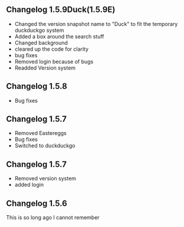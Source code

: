 ## Changelog 1.5.9Duck(1.5.9E)
- Changed the version snapshot name to "Duck" to fit the temporary duckduckgo system
- Added a box around the search stuff
- Changed background
- cleared up the code for clarity
- bug fixes
- Removed login because of bugs
- Readded Version system
## Changelog 1.5.8
- Bug fixes
## Changelog 1.5.7
- Removed Eastereggs
- Bug fixes
- Switched to duckduckgo
## Changelog 1.5.7
- Removed version system
- added login
## Changelog 1.5.6
This is so long ago I cannot remember